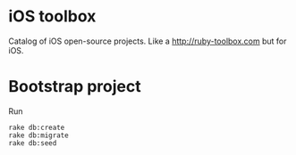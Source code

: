 iOS toolbox
===========

Catalog of iOS open-source projects. Like a http://ruby-toolbox.com but for iOS.

Bootstrap project
=================

Run

```
rake db:create
rake db:migrate
rake db:seed
```
